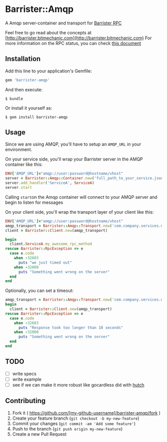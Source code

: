 # Barrister::Amqp

A Amqp server-container and transport for [Barrister RPC](http://barrister.bitmechanic.com)

Feel free to go read about the concepts at [http://barrister.bitmechanic.com](http://barrister.bitmechanic.com)
For more information on the RPC status, you can check [this document](http://support.mashery.com/docs/read/mashery_api/20/JSON_RPC)

## Installation

Add this line to your application's Gemfile:

```ruby
gem 'barrister-amqp'
```

And then execute:

    $ bundle

Or install it yourself as:

    $ gem install barrister-amqp

## Usage

Since we are using AMQP, you'll have to setup an `AMQP_URL` in your environment.

On your service side, you'll wrap your Barrister server in the AMQP container like this:

```rb
ENV['AMQP_URL']="amqp://user:password@hostname/vhost"
server = Barrister::Amqp::Container.new('full_path_to_your_service.json', 'com.company.services.my_barrister_service')
server.add_handler('ServiceA', ServiceA)
server.start
```

Calling `start`on the Amqp container will connect to your AMQP server and begin to
listen for messages

On your client side, you'll wrap the transport layer of your client like this:

```rb
ENV['AMQP_URL']="amqp://user:password@hostname/vhost"
amqp_transport = Barrister::Amqp::Transport.new('com.company.services.my_barrister_service')
client = Barrister::Client.new(amqp_transport)

begin
  client.ServiceA.my_awesome_rpc_method
rescue Barrister::RpcException => e
  case e.code
    when -32603
      puts "we just timed out"
    when -32000
      puts "Something went wrong on the server"
  end
end
```

Optionally, you can set a timeout:
```rb
amqp_transport = Barrister::Amqp::Transport.new('com.company.services.my_barrister_service', timeout: 10)
begin
  client = Barrister::Client.new(amqp_transport)
rescue Barrister::RpcException => e
  case e.code
    when -32603
      puts "Response took too longer than 10 seconds"
    when -32000
      puts "Something went wrong on the server"
  end
end
```

## TODO

- [ ] write specs
- [ ] write example
- [ ] see if we can make it more robust like gocardless did with [hutch](https://github.com/gocardless/hutch/tree/master/lib/hutch/error_handlers)

## Contributing

1. Fork it ( https://github.com/[my-github-username]/barrister-amqp/fork )
2. Create your feature branch (`git checkout -b my-new-feature`)
3. Commit your changes (`git commit -am 'Add some feature'`)
4. Push to the branch (`git push origin my-new-feature`)
5. Create a new Pull Request
